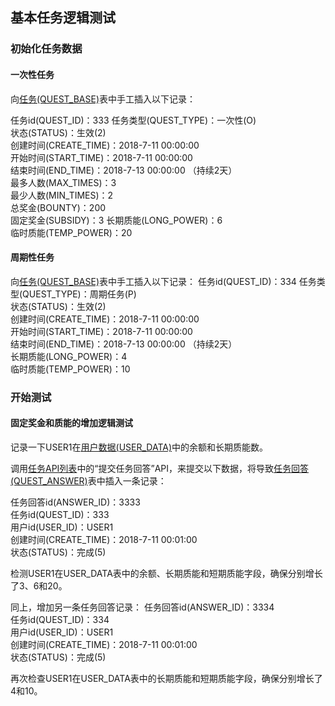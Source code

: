 ## 基本任务逻辑测试

### 初始化任务数据
#### 一次性任务
向[任务(QUEST_BASE)](http://git.inspur.com/qualitychain/docs/blob/master/qccoin/%E4%BA%94%E5%BD%A9%E7%9F%B3%E6%95%B0%E6%8D%AE%E7%BB%93%E6%9E%84.md#%E4%BB%BB%E5%8A%A1quest_base)表中手工插入以下记录：

任务id(QUEST_ID)：333
任务类型(QUEST_TYPE)：一次性(O)  
状态(STATUS)：生效(2)  
创建时间(CREATE_TIME)：2018-7-11 00:00:00  
开始时间(START_TIME)：2018-7-11 00:00:00  
结束时间(END_TIME)：2018-7-13 00:00:00 （持续2天）  
最多人数(MAX_TIMES)：3  
最少人数(MIN_TIMES)：2  
总奖金(BOUNTY)：200  
固定奖金(SUBSIDY)：3
长期质能(LONG_POWER)：6  
临时质能(TEMP_POWER)：20  

#### 周期性任务
向[任务(QUEST_BASE)](http://git.inspur.com/qualitychain/docs/blob/master/qccoin/%E4%BA%94%E5%BD%A9%E7%9F%B3%E6%95%B0%E6%8D%AE%E7%BB%93%E6%9E%84.md#%E4%BB%BB%E5%8A%A1quest_base)表中手工插入以下记录：
任务id(QUEST_ID)：334
任务类型(QUEST_TYPE)：周期任务(P)  
状态(STATUS)：生效(2)  
创建时间(CREATE_TIME)：2018-7-11 00:00:00  
开始时间(START_TIME)：2018-7-11 00:00:00  
结束时间(END_TIME)：2018-7-13 00:00:00 （持续2天）  
长期质能(LONG_POWER)：4  
临时质能(TEMP_POWER)：10  

### 开始测试
#### 固定奖金和质能的增加逻辑测试
记录一下USER1在[用户数据(USER_DATA)](http://git.inspur.com/qualitychain/docs/blob/master/qccoin/%E4%BA%94%E5%BD%A9%E7%9F%B3%E6%95%B0%E6%8D%AE%E7%BB%93%E6%9E%84.md#%E7%94%A8%E6%88%B7%E6%95%B0%E6%8D%AEuser_data)中的余额和长期质能数。

调用[任务API列表](http://git.inspur.com/qualitychain/docs/blob/master/qccoin/%E5%95%84%E6%9C%A8%E9%B8%9F%E5%AF%B9%E6%8E%A5API.md#%E4%BB%BB%E5%8A%A1api%E5%88%97%E8%A1%A8)中的“提交任务回答”API，来提交以下数据，将导致[任务回答(QUEST_ANSWER)](http://git.inspur.com/qualitychain/docs/blob/master/qccoin/%E4%BA%94%E5%BD%A9%E7%9F%B3%E6%95%B0%E6%8D%AE%E7%BB%93%E6%9E%84.md#%E4%BB%BB%E5%8A%A1%E5%9B%9E%E7%AD%94quest_answer)表中插入一条记录：

任务回答id(ANSWER_ID)：3333  
任务id(QUEST_ID)：333  
用户id(USER_ID)：USER1  
创建时间(CREATE_TIME)：2018-7-11 00:01:00  
状态(STATUS)：完成(5)

检测USER1在USER_DATA表中的余额、长期质能和短期质能字段，确保分别增长了3、6和20。

同上，增加另一条任务回答记录：
任务回答id(ANSWER_ID)：3334  
任务id(QUEST_ID)：334  
用户id(USER_ID)：USER1  
创建时间(CREATE_TIME)：2018-7-11 00:01:00  
状态(STATUS)：完成(5)

再次检查USER1在USER_DATA表中的长期质能和短期质能字段，确保分别增长了4和10。


